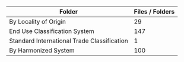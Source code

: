 | Folder                                      |   Files / Folders |
|---------------------------------------------|-------------------|
| By Locality of Origin                       |                29 |
| End Use Classification System               |               147 |
| Standard International Trade Classification |                 1 |
| By Harmonized System                        |               100 |